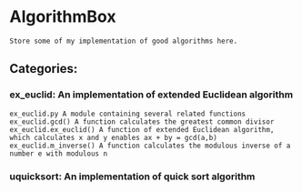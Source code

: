 AlgorithmBox
============================================================
    
    Store some of my implementation of good algorithms here.

Categories:
------------------------------------------------------------

### ex_euclid: An implementation of extended Euclidean algorithm
    ex_euclid.py A module containing several related functions
    ex_euclid.gcd() A function calculates the greatest common divisor
    ex_euclid.ex_euclid() A function of extended Euclidean algorithm, which calculates x and y enables ax + by = gcd(a,b)
    ex_euclid.m_inverse() A function calculates the modulous inverse of a number e with modulous n

### uquicksort: An implementation of quick sort algorithm

